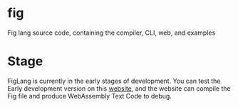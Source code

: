 # fig
Fig lang source code, containing the compiler, CLI, web, and examples

# Stage
FigLang is currently in the early stages of development. You can test the Early development version on this [website](https://figlang.github.io/fig/), and the website can compile the Fig file and produce WebAssembly Text Code to debug.
